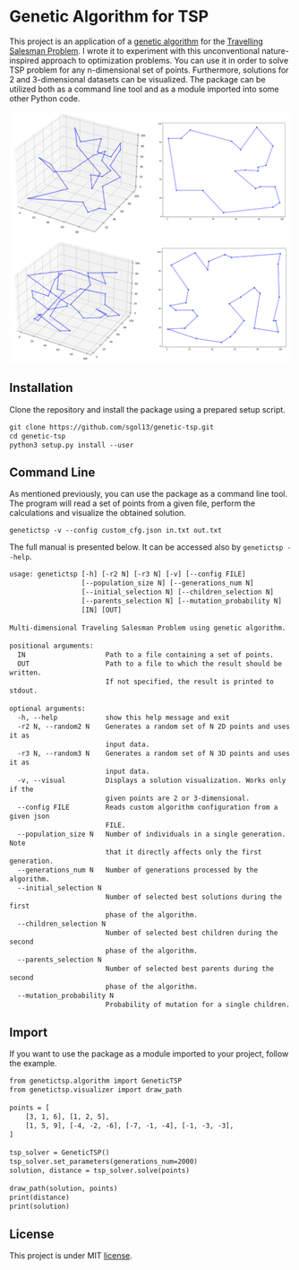 # Genetic Algorithm for TSP
This project is an application of a [genetic algorithm](https://en.wikipedia.org/wiki/Genetic_algorithm) for the [Travelling Salesman Problem](https://en.wikipedia.org/wiki/Travelling_salesman_problem). I wrote it to experiment with this unconventional nature-inspired approach to optimization problems. You can use it in order to solve TSP problem for any n-dimensional set of points. Furthermore, solutions for 2 and 3-dimensional datasets can be visualized. The package can be utilized both as a command line tool and as a module imported into some other Python code.

<img src="example.png" width="800">


## Installation
Clone the repository and install the package using a prepared setup script.
```
git clone https://github.com/sgol13/genetic-tsp.git
cd genetic-tsp
python3 setup.py install --user
```

## Command Line
As mentioned previously, you can use the package as a command line tool. The program will read a set of points from a given file, perform the calculations and visualize the obtained solution.
```
genetictsp -v --config custom_cfg.json in.txt out.txt
```


The full manual is presented below. It can be accessed also by `genetictsp --help`.
```
usage: genetictsp [-h] [-r2 N] [-r3 N] [-v] [--config FILE]
                  [--population_size N] [--generations_num N]
                  [--initial_selection N] [--children_selection N]
                  [--parents_selection N] [--mutation_probability N]
                  [IN] [OUT]

Multi-dimensional Traveling Salesman Problem using genetic algorithm.

positional arguments:
  IN                    Path to a file containing a set of points.
  OUT                   Path to a file to which the result should be written.
                        If not specified, the result is printed to stdout.

optional arguments:
  -h, --help            show this help message and exit
  -r2 N, --random2 N    Generates a random set of N 2D points and uses it as
                        input data.
  -r3 N, --random3 N    Generates a random set of N 3D points and uses it as
                        input data.
  -v, --visual          Displays a solution visualization. Works only if the
                        given points are 2 or 3-dimensional.
  --config FILE         Reads custom algorithm configuration from a given json
                        FILE.
  --population_size N   Number of individuals in a single generation. Note
                        that it directly affects only the first generation.
  --generations_num N   Number of generations processed by the algorithm.
  --initial_selection N
                        Number of selected best solutions during the first
                        phase of the algorithm.
  --children_selection N
                        Number of selected best children during the second
                        phase of the algorithm.
  --parents_selection N
                        Number of selected best parents during the second
                        phase of the algorithm.
  --mutation_probability N
                        Probability of mutation for a single children.
```
## Import
If you want to use the package as a module imported to your project, follow the example.
```
from genetictsp.algorithm import GeneticTSP
from genetictsp.visualizer import draw_path

points = [
    [3, 1, 6], [1, 2, 5],
    [1, 5, 9], [-4, -2, -6], [-7, -1, -4], [-1, -3, -3],
]

tsp_solver = GeneticTSP()
tsp_solver.set_parameters(generations_num=2000)
solution, distance = tsp_solver.solve(points)

draw_path(solution, points)
print(distance)
print(solution)
```

## License
This project is under MIT [license](LICENSE).


